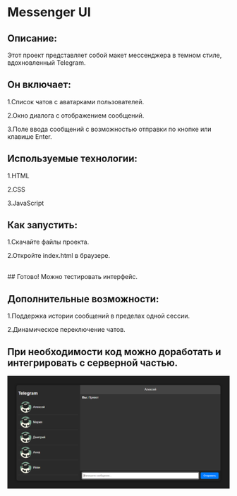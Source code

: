 # Messenger UI

## Описание:
Этот проект представляет собой макет мессенджера в темном стиле, вдохновленный Telegram. 

## Он включает:
<p>1.Список чатов с аватарками пользователей.</p>
<p>2.Окно диалога с отображением сообщений.</p>
<p>3.Поле ввода сообщений с возможностью отправки по кнопке или клавише Enter.</p>

## Используемые технологии:
<p>1.HTML</p>
<p>2.CSS</p>
<p>3.JavaScript</p>

## Как запустить:
<p>1.Скачайте файлы проекта.</p>
<p>2.Откройте index.html в браузере.</p>

<br>
## Готово! Можно тестировать интерфейс.
<br>

## Дополнительные возможности:
<p>1.Поддержка истории сообщений в пределах одной сессии.</p>
<p>2.Динамическое переключение чатов.</p>

## При необходимости код можно доработать и интегрировать с серверной частью.

<p>
  <img src="src/chat.PNG">
</p>
